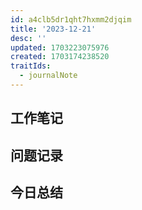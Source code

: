 ```yaml
---
id: a4clb5dr1qht7hxmm2djqim
title: '2023-12-21'
desc: ''
updated: 1703223075976
created: 1703174238520
traitIds:
  - journalNote
---
```

<!--
Based on the journaling method created by Intelligent Change:
- [Intelligent Change: Our Story](https://www.intelligentchange.com/pages/our-story)
- [The Five Minute Journal](https://www.intelligentchange.com/products/the-five-minute-journal)
-->



## **工作笔记**


## **问题记录**


## **今日总结**


